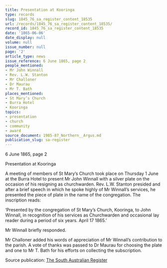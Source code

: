 ```yaml
---
title: Presentation at Kooringa
type: records
slug: 1845_76_sa_register_content_18535
url: /records/1845_76_sa_register_content_18535/
record_id: 1845_76_sa_register_content_18535
date: '1865-06-06'
date_display: null
volume: null
issue_number: null
page: '2'
article_type: news
issue_reference: 6 June 1865, page 2
people_mentioned:
- Mr John Winnall
- Rev. L.W. Stanton
- Mr Challoner
- Dr Maurau
- Mr T. Bath
places_mentioned:
- St Mary’s Church
- Burra Hotel
- Kooringa
topics:
- presentation
- church
- community
- award
source_document: 1985-87_Northern__Argus.md
publication_slug: sa-register
---
```


6 June 1865, page 2

Presentation at Kooringa

A meeting of members of St Mary’s Church took place on Thursday 1 June at the Burra Hotel to present Mr John Winnall with a silver plate on the occasion of his resigning as churchwarden.  Rev. L.W. Stanton presided and after a brief speech in which he spoke highly of Mr Winnall’s services, he presented the piece of plate in the name of the congregation.  The inscription reads:

‘Presented by the congregation of St Mary’s Church, Kooringa, to John Winnall, in recognition of his services as Churchwarden and occasional lay reader during a period of six years.  April 17 1865.’

Mr Winnall briefly responded.

Mr Challoner added his words of appreciation of Mr Winnall’s contribution to the parish.  A vote of thanks was passed to Dr Maurau for choosing the plate and one to Mr T. Bath for his efforts on collecting the subscription.

Source publication: [The South Australian Register](/publications/sa-register/)
